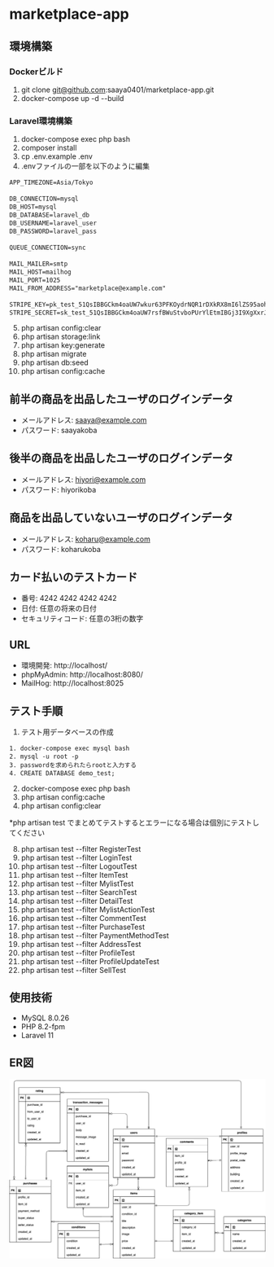 # marketplace-app
## 環境構築
### Dockerビルド
1. git clone git@github.com:saaya0401/marketplace-app.git
1. docker-compose up -d --build

### Laravel環境構築
1. docker-compose exec php bash
1. composer install
1. cp .env.example .env
1. .envファイルの一部を以下のように編集
```
APP_TIMEZONE=Asia/Tokyo

DB_CONNECTION=mysql
DB_HOST=mysql
DB_DATABASE=laravel_db
DB_USERNAME=laravel_user
DB_PASSWORD=laravel_pass

QUEUE_CONNECTION=sync

MAIL_MAILER=smtp
MAIL_HOST=mailhog
MAIL_PORT=1025
MAIL_FROM_ADDRESS="marketplace@example.com"

STRIPE_KEY=pk_test_51QsIBBGCkm4oaUW7wkur63PFKOydrNQR1rDXkRX8mI6lZS95aohBAtlipz981yA4ROSE6wUqNAeKV4bkjPmOAUX100ZCIEWA4u
STRIPE_SECRET=sk_test_51QsIBBGCkm4oaUW7rsfBWuStvboPUrYlEtmIBGj3I9XgXxrJyjbpd0dlYxszD9YVE0mKH6EKqPopRdVTfhMQzBlv00jlOwFb6p
```

5. php artisan config:clear
1. php artisan storage:link
1. php artisan key:generate
1. php artisan migrate
1. php artisan db:seed
1. php artisan config:cache

## 前半の商品を出品したユーザのログインデータ
- メールアドレス: saaya@example.com
- パスワード: saayakoba

## 後半の商品を出品したユーザのログインデータ
- メールアドレス: hiyori@example.com
- パスワード: hiyorikoba

## 商品を出品していないユーザのログインデータ
- メールアドレス: koharu@example.com
- パスワード: koharukoba

## カード払いのテストカード
- 番号: 4242 4242 4242 4242
- 日付: 任意の将来の日付
- セキュリティコード: 任意の3桁の数字

## URL
- 環境開発: http://localhost/
- phpMyAdmin: http://localhost:8080/
- MailHog: http://localhost:8025

## テスト手順
1. テスト用データベースの作成
```
1. docker-compose exec mysql bash
2. mysql -u root -p
3. passwordを求められたらrootと入力する
4. CREATE DATABASE demo_test;
```
2. docker-compose exec php bash
1. php artisan config:cache
1. php artisan config:clear

*php artisan test でまとめてテストするとエラーになる場合は個別にテストしてください

8. php artisan test --filter RegisterTest
1. php artisan test --filter LoginTest
1. php artisan test --filter LogoutTest
1. php artisan test --filter ItemTest
1. php artisan test --filter MylistTest
1. php artisan test --filter SearchTest
1. php artisan test --filter DetailTest
1. php artisan test --filter MylistActionTest
1. php artisan test --filter CommentTest
1. php artisan test --filter PurchaseTest
1. php artisan test --filter PaymentMethodTest
1. php artisan test --filter AddressTest
1. php artisan test --filter ProfileTest
1. php artisan test --filter ProfileUpdateTest
1. php artisan test --filter SellTest

## 使用技術
- MySQL 8.0.26
- PHP 8.2-fpm
- Laravel 11

## ER図
![image](marketplace-app.drawio.png)
